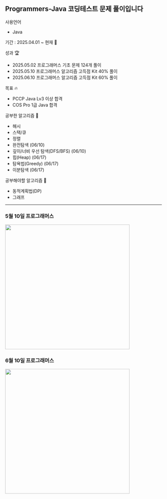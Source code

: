 ## Programmers-Java 코딩테스트 문제 풀이입니다

사용언어
- Java 

기간 : 2025.04.01 ~ 현재 🌱

성과 🏆
- 2025.05.02 프로그래머스 기초 문제 124개 풀이
- 2025.05.10 프로그래머스 알고리즘 고득점 Kit 40% 풀이
- 2025.06.10 프로그래머스 알고리즘 고득점 Kit 60% 풀이

목표 🔥
- PCCP Java Lv3 이상 합격
- COS Pro 1급 Java 합격

공부한 알고리즘 🧐
- 해시
- 스택/큐
- 정렬
- 완전탐색 (06/10)
- 깊이/너비 우선 탐색(DFS/BFS) (06/10)
- 힙(Heap) (06/17)
- 탐욕법(Greedy) (06/17)
- 이분탐색 (06/17)

공부해야할 알고리즘 🧐 
- 동적계획법(DP)
- 그래프

---
<h3>5월 10일 프로그래머스</h3>
<img src="https://github.com/user-attachments/assets/6c30adea-1eb7-4f52-8e68-ee8047e46e36" width="400"/>

<h3>6월 10일 프로그래머스</h3>
<img src="https://github.com/user-attachments/assets/44ebbbe7-11bf-4beb-b62c-5ce56b86fd39" width="400"/>

